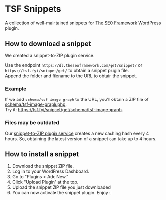 # TSF Snippets

A collection of well-maintained snippets for [The SEO Framework](https://theseoframework.com/) WordPress plugin.

## How to download a snippet

We created a snippet-to-ZIP plugin service. 

Use the endpoint `https://dl.theseoframework.com/get/snippet/` or `https://tsf.fyi/snippet/get/` to obtain a snippet plugin file.<br>
Append the folder and filename to the URL to obtain the snippet.

### Example

If we add `schema/tsf-image-graph` to the URL, you'll obtain a ZIP file of [schema/tsf-image-graph.php](https://github.com/sybrew/tsf-snippets/blob/main/schema/tsf-image-graph.php).<br>
Try it: https://tsf.fyi/snippet/get/schema/tsf-image-graph.

### Files may be outdated

Our [snippet-to-ZIP plugin service](https://gist.github.com/sybrew/3b2a0ef34712398105eddfc1ca25fbb5) creates a new caching hash every 4 hours. So, obtaining the latest version of a snippet can take up to 4 hours.

## How to install a snippet

1. Download the snippet ZIP file.
1. Log in to your WordPress Dashboard.
1. Go to "Plugins > Add New."
1. Click "Upload Plugin" at the top.
1. Upload the snippet ZIP file you just downloaded.
1. You can now activate the snippet plugin. Enjoy :)
